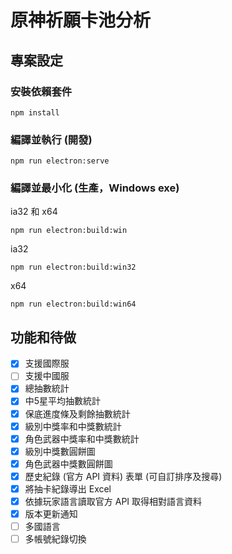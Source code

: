 # 原神祈願卡池分析

## 專案設定
### 安裝依賴套件
```
npm install
```

### 編譯並執行 (開發)
```
npm run electron:serve
```

### 編譯並最小化 (生產，Windows exe)
ia32 和 x64
```
npm run electron:build:win
```

ia32
```
npm run electron:build:win32
```

x64
```
npm run electron:build:win64
```

## 功能和待做
- [x] 支援國際服
- [ ] 支援中國服
- [x] 總抽數統計
- [x] 中5星平均抽數統計
- [x] 保底進度條及剩餘抽數統計
- [x] 級別中獎率和中獎數統計
- [x] 角色武器中獎率和中獎數統計
- [x] 級別中獎數圓餅圖
- [x] 角色武器中獎數圓餅圖
- [x] 歷史紀錄 (官方 API 資料) 表單 (可自訂排序及搜尋)
- [x] 將抽卡紀錄導出 Excel
- [x] 依據玩家語言讀取官方 API 取得相對語言資料
- [x] 版本更新通知
- [ ] 多國語言
- [ ] 多帳號紀錄切換
